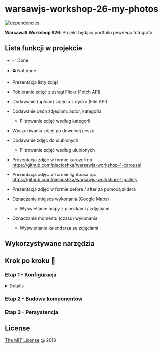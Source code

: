 # warsawjs-workshop-26-my-photos

[![dependencies](https://david-dm.org/piecioshka/warsawjs-workshop-26-my-photos.svg)](https://github.com/piecioshka/warsawjs-workshop-26-my-photos)

**WarsawJS Workshop #26**: Projekt będący portfolio pewnego fotografa

## Lista funkcji w projekcie

* :white_check_mark: Done
* :no_entry: Not done

* Prezentacja listy zdjęć
* Pobieranie zdjęć z usługi Flickr (Fetch API)
* Dodawanie (upload) zdjęcia z dysku (File API)
* Dodawanie cech zdjęciom: autor, kategoria
    + Filtrowanie zdjęć według kategorii
* Wyszukiwania zdjęć po dowolnej cesze
* Dodawanie zdjęć do ulubionych
    + Filtrowanie zdjęć według ulubionych
* Prezentacja zdjęć w formie karuzeli np. https://github.com/piecioshka/warsawjs-workshop-1-carousel
* Prezentacja zdjęć w formie lightboxa np. https://github.com/piecioshka/warsawjs-workshop-1-gallery
* Prezentacja zdjęć w formie before / after za pomocą slidera
* Oznaczanie miejsca wykonania (Google Maps)
    + Wyświetlanie mapy z pinezkami / zdjęciami
* Oznaczanie momentu (czasu) wykonania
    + Wyświetlanie kalendarza ze zdjęciami

## Wykorzystywane narzędzia

## Krok po kroku 👣

### Etap 1 - Konfiguracja

<details>

</details>

### Etap 2 - Budowa komponentów

### Etap 3 - Persystencja

## License

[The MIT License](http://piecioshka.mit-license.org) @ 2018
